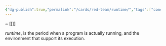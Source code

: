 ```yaml
---
{"dg-publish":true,"permalink":"/cards/red-team/runtime/","tags":["concept"]}
---
```


~ [[]]

_runtime_, is the period when a program is actually running, and the environment that support its execution.